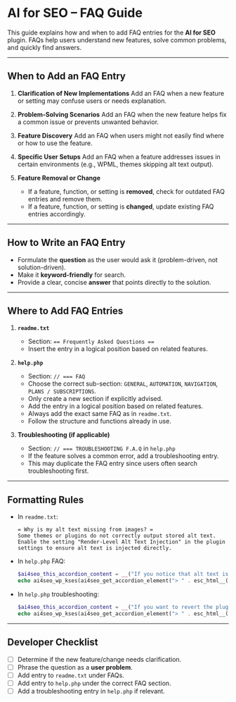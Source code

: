 # AI for SEO – FAQ Guide

This guide explains how and when to add FAQ entries for the **AI for SEO** plugin. FAQs help users understand new features, solve common problems, and quickly find answers.

---

## When to Add an FAQ Entry

1. **Clarification of New Implementations**
   Add an FAQ when a new feature or setting may confuse users or needs explanation.

2. **Problem-Solving Scenarios**
   Add an FAQ when the new feature helps fix a common issue or prevents unwanted behavior.

3. **Feature Discovery**
   Add an FAQ when users might not easily find where or how to use the feature.

4. **Specific User Setups**
   Add an FAQ when a feature addresses issues in certain environments (e.g., WPML, themes skipping alt text output).

5. **Feature Removal or Change**
    * If a feature, function, or setting is **removed**, check for outdated FAQ entries and remove them.
    * If a feature, function, or setting is **changed**, update existing FAQ entries accordingly.

---

## How to Write an FAQ Entry

* Formulate the **question** as the user would ask it (problem-driven, not solution-driven).
* Make it **keyword-friendly** for search.
* Provide a clear, concise **answer** that points directly to the solution.

---

## Where to Add FAQ Entries

1. **`readme.txt`**

    * Section: `== Frequently Asked Questions ==`
    * Insert the entry in a logical position based on related features.

2. **`help.php`**

    * Section: `// === FAQ`
    * Choose the correct sub-section: `GENERAL`, `AUTOMATION`, `NAVIGATION`, `PLANS / SUBSCRIPTIONS`.
    * Only create a new section if explicitly advised.
    * Add the entry in a logical position based on related features.
    * Always add the exact same FAQ as in `readme.txt`.
    * Follow the structure and functions already in use.

3. **Troubleshooting (if applicable)**

    * Section: `// === TROUBLESHOOTING F.A.Q` in `help.php`
    * If the feature solves a common error, add a troubleshooting entry.
    * This may duplicate the FAQ entry since users often search troubleshooting first.

---

## Formatting Rules

* In `readme.txt`:

  ```
  = Why is my alt text missing from images? =
  Some themes or plugins do not correctly output stored alt text. Enable the setting "Render-Level Alt Text Injection" in the plugin settings to ensure alt text is injected directly.
  ```

* In `help.php` FAQ:

  ```php
  $ai4seo_this_accordion_content = __("If you notice that alt text is missing on images, it may be due to your theme or other plugins not properly outputting the alt text stored in the database. In such cases, you can enable the 'Render-Level Alt Text Injection' setting in the plugin settings. This feature injects alt text directly at the render level, ensuring that images display the correct alt text and improving accessibility and SEO compliance.", "ai-for-seo");
  echo ai4seo_wp_kses(ai4seo_get_accordion_element("> " . esc_html__("What can I do if alt text is missing on images?", "ai-for-seo"), $ai4seo_this_accordion_content));
  ```

* In `help.php` troubleshooting:

  ```php
  $ai4seo_this_accordion_content = __("If you want to revert the plugin settings to their default state: Use the Reset Settings option under Help > Troubleshooting > Reset Plugin. This will restore all settings to their original values but will not delete generated metadata or media attributes.", "ai-for-seo");
  echo ai4seo_wp_kses(ai4seo_get_accordion_element("> " . esc_html__("How can I reset the plugin settings to their default values?", "ai-for-seo"), $ai4seo_this_accordion_content));
  ```

---

## Developer Checklist

* [ ] Determine if the new feature/change needs clarification.
* [ ] Phrase the question as a **user problem**.
* [ ] Add entry to `readme.txt` under FAQs.
* [ ] Add entry to `help.php` under the correct FAQ section.
* [ ] Add a troubleshooting entry in `help.php` if relevant.